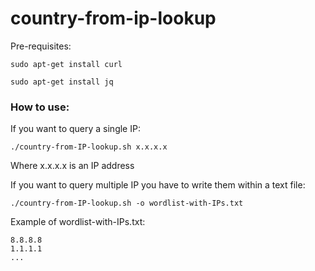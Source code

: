 # country-from-ip-lookup

Pre-requisites:

```
sudo apt-get install curl
```

```
sudo apt-get install jq
```

### How to use:

If you want to query a single IP:
```
./country-from-IP-lookup.sh x.x.x.x
```
Where x.x.x.x is an IP address

If you want to query multiple IP you have to write them within a text file:

```
./country-from-IP-lookup.sh -o wordlist-with-IPs.txt
```
Example of wordlist-with-IPs.txt:
```
8.8.8.8
1.1.1.1
...
```